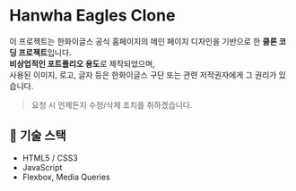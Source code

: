 # Hanwha Eagles Clone

이 프로젝트는 한화이글스 공식 홈페이지의 메인 페이지 디자인을 기반으로 한 **클론 코딩 프로젝트**입니다.  
**비상업적인 포트폴리오 용도**로 제작되었으며,  
사용된 이미지, 로고, 글자 등은 한화이글스 구단 또는 관련 저작권자에게 그 권리가 있습니다.

> 요청 시 언제든지 수정/삭제 조치를 취하겠습니다.

## 🔧 기술 스택

- HTML5 / CSS3
- JavaScript
- Flexbox, Media Queries
